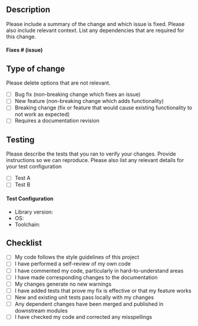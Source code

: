 ## Description

Please include a summary of the change and which issue is fixed. Please also include relevant context. List any dependencies that are required for this change.

#### Fixes # (issue)

## Type of change

Please delete options that are not relevant.

- [ ] Bug fix (non-breaking change which fixes an issue)
- [ ] New feature (non-breaking change which adds functionality)
- [ ] Breaking change (fix or feature that would cause existing functionality to not work as expected)
- [ ] Requires a documentation revision

## Testing

Please describe the tests that you ran to verify your changes. Provide instructions so we can reproduce. Please also list any relevant details for your test configuration

- [ ] Test A
- [ ] Test B

#### Test Configuration

* Library version:
* OS:
* Toolchain:

## Checklist

- [ ] My code follows the style guidelines of this project
- [ ] I have performed a self-review of my own code
- [ ] I have commented my code, particularly in hard-to-understand areas
- [ ] I have made corresponding changes to the documentation
- [ ] My changes generate no new warnings
- [ ] I have added tests that prove my fix is effective or that my feature works
- [ ] New and existing unit tests pass locally with my changes
- [ ] Any dependent changes have been merged and published in downstream modules
- [ ] I have checked my code and corrected any misspellings